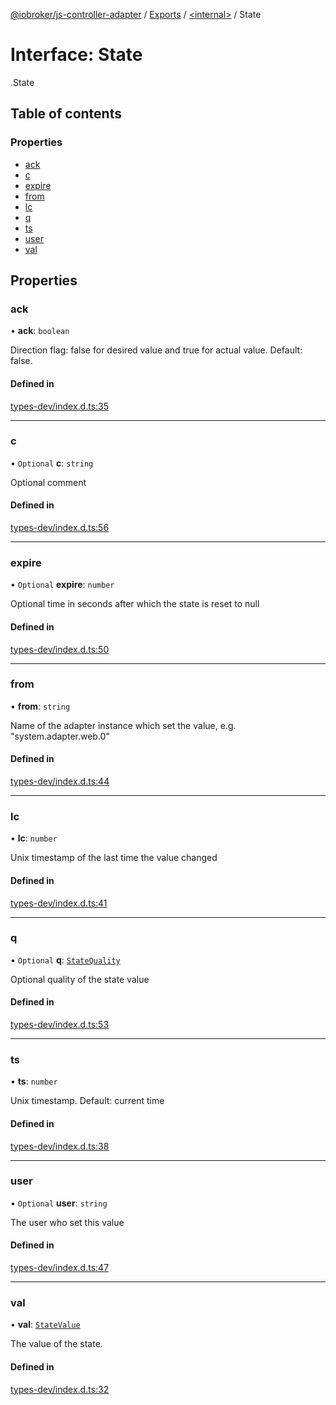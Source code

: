 [@iobroker/js-controller-adapter](../README.md) / [Exports](../modules.md) / [<internal\>](../modules/internal_.md) / State

# Interface: State

[<internal>](../modules/internal_.md).State

## Table of contents

### Properties

- [ack](internal_.State.md#ack)
- [c](internal_.State.md#c)
- [expire](internal_.State.md#expire)
- [from](internal_.State.md#from)
- [lc](internal_.State.md#lc)
- [q](internal_.State.md#q)
- [ts](internal_.State.md#ts)
- [user](internal_.State.md#user)
- [val](internal_.State.md#val)

## Properties

### ack

• **ack**: `boolean`

Direction flag: false for desired value and true for actual value. Default: false.

#### Defined in

[types-dev/index.d.ts:35](https://github.com/ioBroker/ioBroker.js-controller/blob/a18b1b33/packages/types-dev/index.d.ts#L35)

___

### c

• `Optional` **c**: `string`

Optional comment

#### Defined in

[types-dev/index.d.ts:56](https://github.com/ioBroker/ioBroker.js-controller/blob/a18b1b33/packages/types-dev/index.d.ts#L56)

___

### expire

• `Optional` **expire**: `number`

Optional time in seconds after which the state is reset to null

#### Defined in

[types-dev/index.d.ts:50](https://github.com/ioBroker/ioBroker.js-controller/blob/a18b1b33/packages/types-dev/index.d.ts#L50)

___

### from

• **from**: `string`

Name of the adapter instance which set the value, e.g. "system.adapter.web.0"

#### Defined in

[types-dev/index.d.ts:44](https://github.com/ioBroker/ioBroker.js-controller/blob/a18b1b33/packages/types-dev/index.d.ts#L44)

___

### lc

• **lc**: `number`

Unix timestamp of the last time the value changed

#### Defined in

[types-dev/index.d.ts:41](https://github.com/ioBroker/ioBroker.js-controller/blob/a18b1b33/packages/types-dev/index.d.ts#L41)

___

### q

• `Optional` **q**: [`StateQuality`](../enums/internal_.StateQuality.md)

Optional quality of the state value

#### Defined in

[types-dev/index.d.ts:53](https://github.com/ioBroker/ioBroker.js-controller/blob/a18b1b33/packages/types-dev/index.d.ts#L53)

___

### ts

• **ts**: `number`

Unix timestamp. Default: current time

#### Defined in

[types-dev/index.d.ts:38](https://github.com/ioBroker/ioBroker.js-controller/blob/a18b1b33/packages/types-dev/index.d.ts#L38)

___

### user

• `Optional` **user**: `string`

The user who set this value

#### Defined in

[types-dev/index.d.ts:47](https://github.com/ioBroker/ioBroker.js-controller/blob/a18b1b33/packages/types-dev/index.d.ts#L47)

___

### val

• **val**: [`StateValue`](../modules/internal_.md#statevalue)

The value of the state.

#### Defined in

[types-dev/index.d.ts:32](https://github.com/ioBroker/ioBroker.js-controller/blob/a18b1b33/packages/types-dev/index.d.ts#L32)

